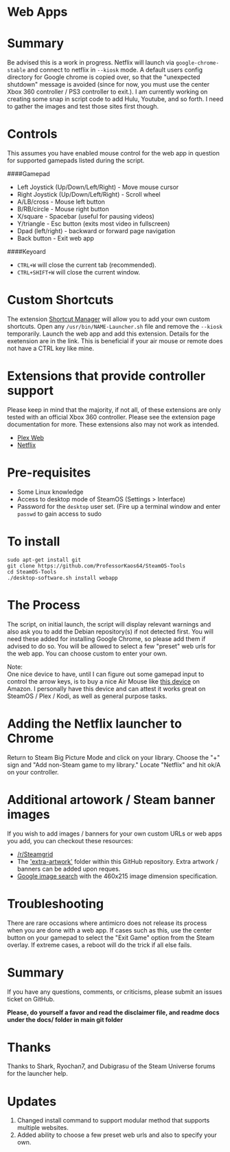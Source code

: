 # Web Apps

**Summary**
===
Be advised this is a work in progress. Netflix will launch via `google-chrome-stable` and connect to netflix in `--kiosk` mode. A default users config directory for Google chrome is copied over, so that the "unexpected shutdown" message is avoided (since for now, you must use the center Xbox 360 controller / PS3 controller to exit.). I am currently working on creating some snap in script code to add Hulu, Youtube, and so forth. I need to gather the images and test those sites first though.

**Controls** 
===
This assumes you have enabled mouse control for the web app in question for supported gamepads listed during the script.

####Gamepad 
* Left Joystick (Up/Down/Left/Right) - Move mouse cursor
* Right Joystick (Up/Down/Left/Right) - Scroll wheel
* A/LB/cross - Mouse left button
* B/RB/circle - Mouse right button
* X/square - Spacebar (useful for pausing videos)
* Y/triangle - Esc button (exits most video in fullscreen)
* Dpad (left/right) - backward or forward page navigation
* Back button - Exit web app

####Keyoard
* `CTRL+W` will close the current tab (recommended).
* `CTRL+SHIFT+W` will close the current window.

**Custom Shortcuts**
===
The extension [Shortcut Manager](https://chrome.google.com/webstore/detail/shortcut-manager/mgjjeipcdnnjhgodgjpfkffcejoljijf) will allow you to add your own custom shortcuts. Open any `/usr/bin/NAME-Launcher.sh` file and remove the `--kiosk` temporarily. Launch the web app and add this extension. Details for the exetension are in the link. This is beneficial if your air mouse or remote does not have a CTRL key like mine.

**Extensions that provide controller support**
===
Please keep in mind that the majority, if not all, of these extensions are only tested with an official Xbox 360 controller. Please see the extension page documentation for more. These extensions also may not work as intended.
* [Plex Web](https://chrome.google.com/webstore/detail/gamepad-for-plex-web/haoeganpancihdffhohfeeeejpbahlld)
* [Netflix](https://chrome.google.com/webstore/detail/netflix-controller-suppor/flakmgbknagcohphpoogebajjbmlmngh)

**Pre-requisites**
===
* Some Linux knowledge
* Access to desktop mode of SteamOS (Settings > Interface)
* Password for the `desktop` user set. (Fire up a terminal window and enter `passwd` to gain access to sudo

**To install**
===
    sudo apt-get install git
    git clone https://github.com/ProfessorKaos64/SteamOS-Tools
    cd SteamOS-Tools
    ./desktop-software.sh install webapp

**The Process**
===
The script, on initial launch, the script will display relevant warnings and also ask you to add the Debian repository(s) if not detected first. You will need these added for installing Google Chrome, so please add them if advised to do so. You will be allowed to select a few "preset" web urls for the web app. You can choose custom to enter your own.

Note:  
One nice device to have, until I can figure out some gamepad input to control the arrow keys, is to buy a nice Air Mouse like [this device](http://www.amazon.com/Aerb-Wireless-Keyboard-Multifunctional-3-Gsensor/dp/B00K768DHY/ref=sr_1_1?ie=UTF8&qid=1432255815&sr=8-1&keywords=air+mouse) on Amazon. I personally have this device and can attest it works great on SteamOS / Plex / Kodi, as well as general purpose tasks.


**Adding the Netflix launcher to Chrome**
===
Return to Steam Big Picture Mode and click on your library. Choose the "+" sign and "Add non-Steam game to my library." Locate "Netflix" and hit ok/A on your controller.

**Additional artowork / Steam banner images**
===
If you wish to add images / banners for your own custom URLs or web apps you add, you can checkout these resources:

* [/r/Steamgrid](http://www.reddit.com/r/steamgrid)
* The ['extra-artwork'](https://github.com/ProfessorKaos64/SteamOS-Tools/tree/master/cfgs/extra-artwork) folder within this GitHub repository. Extra artwork / banners can be added upon reques.
* [Google image search](https://www.google.com/search?q=steam&biw=1366&bih=644&tbm=isch&source=lnt&tbs=isz:ex,iszw:460,iszh:215) with the 460x215 image dimension specification.


**Troubleshooting** 
===
There are rare occasions where antimicro does not release its process when you are done with a web app. If cases such as this, use the center button on your gamepad to select the "Exit Game" option from the Steam overlay. If extreme cases, a reboot will do the trick if all else fails.

**Summary**
===
If you have any questions, comments, or criticisms, please submit an issues ticket on GitHub.

**Please, do yourself a favor and read the disclaimer file, and readme docs under the docs/ folder in main git folder**

**Thanks**
===
Thanks to Shark, Ryochan7, and Dubigrasu of the Steam Universe forums for the launcher help.

**Updates**
===
1. Changed install command to support modular method that supports multiple websites.
2. Added ability to choose a few preset web urls and also to specify your own.
